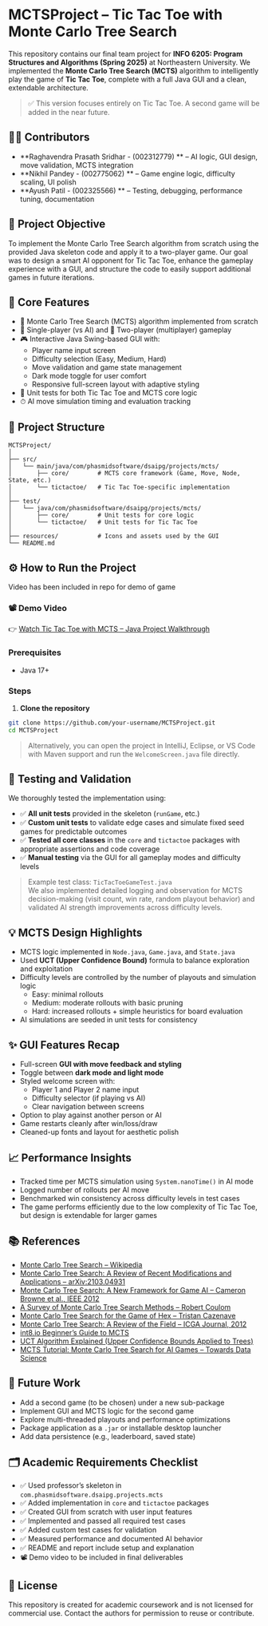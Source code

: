 # MCTSProject – Tic Tac Toe with Monte Carlo Tree Search  
This repository contains our final team project for **INFO 6205: Program Structures and Algorithms (Spring 2025)** at Northeastern University. We implemented the **Monte Carlo Tree Search (MCTS)** algorithm to intelligently play the game of **Tic Tac Toe**, complete with a full Java GUI and a clean, extendable architecture.  
> ✅ This version focuses entirely on Tic Tac Toe. A second game will be added in the near future.  

## 👨‍💻 Contributors  
- **Raghavendra Prasath Sridhar - (002312779) ** – AI logic, GUI design, move validation, MCTS integration  
- **Nikhil Pandey - (002775062) ** – Game engine logic, difficulty scaling, UI polish  
- **Ayush Patil - (002325566) ** – Testing, debugging, performance tuning, documentation  

## 🎯 Project Objective  
To implement the Monte Carlo Tree Search algorithm from scratch using the provided Java skeleton code and apply it to a two-player game. Our goal was to design a smart AI opponent for Tic Tac Toe, enhance the gameplay experience with a GUI, and structure the code to easily support additional games in future iterations.  

## 🧠 Core Features  
- 🔁 Monte Carlo Tree Search (MCTS) algorithm implemented from scratch  
- 🧍 Single-player (vs AI) and 👥 Two-player (multiplayer) gameplay  
- 🎮 Interactive Java Swing-based GUI with:  
  - Player name input screen  
  - Difficulty selection (Easy, Medium, Hard)  
  - Move validation and game state management  
  - Dark mode toggle for user comfort  
  - Responsive full-screen layout with adaptive styling  
- 🧪 Unit tests for both Tic Tac Toe and MCTS core logic  
- ⏱ AI move simulation timing and evaluation tracking  

## 📁 Project Structure  
```
MCTSProject/  
│  
├── src/  
│   └── main/java/com/phasmidsoftware/dsaipg/projects/mcts/  
│       ├── core/        # MCTS core framework (Game, Move, Node, State, etc.)  
│       └── tictactoe/   # Tic Tac Toe-specific implementation  
│  
├── test/  
│   └── java/com/phasmidsoftware/dsaipg/projects/mcts/  
│       ├── core/        # Unit tests for core logic  
│       └── tictactoe/   # Unit tests for Tic Tac Toe  
│  
├── resources/           # Icons and assets used by the GUI  
└── README.md
```  

## ⚙️ How to Run the Project  

Video has been included in repo for demo of game

### 📽️ Demo Video

👉 [Watch Tic Tac Toe with MCTS – Java Project Walkthrough](https://github.com/raghavendraprasath/MCTSProject/blob/main/Tic%20Tac%20Toe%20with%20MCTS%20%E2%80%93%20Java%20Project%20Walkthrough.mp4)


### Prerequisites  
- Java 17+

### Steps  

1. **Clone the repository**  
```bash  
git clone https://github.com/your-username/MCTSProject.git  
cd MCTSProject  
```  
> Alternatively, you can open the project in IntelliJ, Eclipse, or VS Code with Maven support and run the `WelcomeScreen.java` file directly.  

## 🧪 Testing and Validation  
We thoroughly tested the implementation using:  
- ✅ **All unit tests** provided in the skeleton (`runGame`, etc.)  
- ✅ **Custom unit tests** to validate edge cases and simulate fixed seed games for predictable outcomes  
- ✅ **Tested all core classes** in the `core` and `tictactoe` packages with appropriate assertions and code coverage  
- ✅ **Manual testing** via the GUI for all gameplay modes and difficulty levels  
> Example test class: `TicTacToeGameTest.java`  
We also implemented detailed logging and observation for MCTS decision-making (visit count, win rate, random playout behavior) and validated AI strength improvements across difficulty levels.  

## 💡 MCTS Design Highlights  
- MCTS logic implemented in `Node.java`, `Game.java`, and `State.java`  
- Used **UCT (Upper Confidence Bound)** formula to balance exploration and exploitation  
- Difficulty levels are controlled by the number of playouts and simulation logic  
  - Easy: minimal rollouts  
  - Medium: moderate rollouts with basic pruning  
  - Hard: increased rollouts + simple heuristics for board evaluation  
- AI simulations are seeded in unit tests for consistency  

## ✨ GUI Features Recap  
- Full-screen **GUI with move feedback and styling**  
- Toggle between **dark mode and light mode**  
- Styled welcome screen with:  
  - Player 1 and Player 2 name input  
  - Difficulty selector (if playing vs AI)  
  - Clear navigation between screens  
- Option to play against another person or AI  
- Game restarts cleanly after win/loss/draw  
- Cleaned-up fonts and layout for aesthetic polish  

## 📈 Performance Insights  
- Tracked time per MCTS simulation using `System.nanoTime()` in AI mode  
- Logged number of rollouts per AI move  
- Benchmarked win consistency across difficulty levels in test cases  
- The game performs efficiently due to the low complexity of Tic Tac Toe, but design is extendable for larger games  

## 📚 References  
- [Monte Carlo Tree Search – Wikipedia](https://en.wikipedia.org/wiki/Monte_Carlo_tree_search)  
- [Monte Carlo Tree Search: A Review of Recent Modifications and Applications – arXiv:2103.04931](https://arxiv.org/abs/2103.04931)  
- [Monte Carlo Tree Search: A New Framework for Game AI – Cameron Browne et al., IEEE 2012](https://ieeexplore.ieee.org/document/6145622)  
- [A Survey of Monte Carlo Tree Search Methods – Robert Coulom](http://mcts.ai/pubs/PUC_Relation_MCTS.pdf)  
- [Monte Carlo Tree Search for the Game of Hex – Tristan Cazenave](https://www.lamsade.dauphine.fr/~cazenave/papers/HexMCTS.pdf)  
- [Monte Carlo Tree Search: A Review of the Field – ICGA Journal, 2012](https://core.ac.uk/download/pdf/82352484.pdf)  
- [int8.io Beginner’s Guide to MCTS](https://int8.io/monte-carlo-tree-search-beginners-guide/)  
- [UCT Algorithm Explained (Upper Confidence Bounds Applied to Trees)](https://lilianweng.github.io/posts/2021-06-23-mcts/#uct-upper-confidence-bound-for-trees)  
- [MCTS Tutorial: Monte Carlo Tree Search for AI Games – Towards Data Science](https://towardsdatascience.com/monte-carlo-tree-search-an-introduction-503d8c04e168)  


## 🧩 Future Work  
- Add a second game (to be chosen) under a new sub-package  
- Implement GUI and MCTS logic for the second game  
- Explore multi-threaded playouts and performance optimizations  
- Package application as a `.jar` or installable desktop launcher  
- Add data persistence (e.g., leaderboard, saved state)  

## 🗂️ Academic Requirements Checklist  
- ✅ Used professor’s skeleton in `com.phasmidsoftware.dsaipg.projects.mcts`  
- ✅ Added implementation in `core` and `tictactoe` packages  
- ✅ Created GUI from scratch with user input features  
- ✅ Implemented and passed all required test cases  
- ✅ Added custom test cases for validation  
- ✅ Measured performance and documented AI behavior  
- ✅ README and report include setup and explanation  
- 📽️ Demo video to be included in final deliverables  

## 📜 License  
This repository is created for academic coursework and is not licensed for commercial use. Contact the authors for permission to reuse or contribute.
